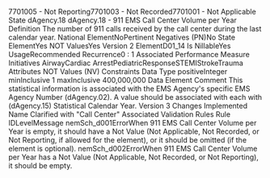 

7701005 - Not Reporting7701003 - Not Recorded7701001 - Not Applicable
State
dAgency.18
dAgency.18 - 911 EMS Call Center Volume per Year
Definition
The number of 911 calls received by the call center during the last calendar year.
National ElementNoPertinent Negatives (PN)No
State ElementYes
NOT ValuesYes
Version 2 ElementD01_14
Is NillableYes
UsageRecommended
Recurrence0 : 1
Associated Performance Measure Initiatives
AirwayCardiac ArrestPediatricResponseSTEMIStrokeTrauma
Attributes
NOT Values (NV)
Constraints
Data Type
positiveInteger
minInclusive
1
maxInclusive
400,000,000
Data Element Comment
This statistical information is associated with the EMS Agency's specific EMS Agency Number (dAgency.02). A value should
be associated with each with (dAgency.15) Statistical Calendar Year.
Version 3 Changes Implemented
Name Clarified with "Call Center"
Associated Validation Rules
Rule IDLevelMessage
nemSch_d001ErrorWhen 911 EMS Call Center Volume per Year is empty, it should have a Not Value (Not
Applicable, Not Recorded, or Not Reporting, if allowed for the element), or it should be omitted (if
the element is optional).
nemSch_d002ErrorWhen 911 EMS Call Center Volume per Year has a Not Value (Not Applicable, Not Recorded, or
Not Reporting), it should be empty.